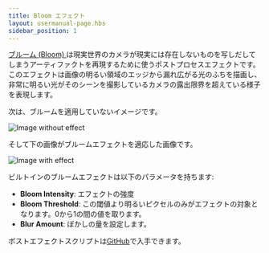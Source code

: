 ```yaml
---
title: Bloom エフェクト
layout: usermanual-page.hbs
sidebar_position: 1
---
```


[ブルーム (Bloom) ][1]は現実世界のカメラが現実には存在しないものを写しだしてしまうアーティファクトを再現するために使うポストプロセスエフェクトです。このエフェクトは画像の明るい領域のエッジから漏れ広がる光のふちを描画し、非常に明るい光がそのシーンを撮影しているカメラの露出限界を超えている様子を表現します。

次は、ブルームを適用していないイメージです。

![Image without effect][2]

そして下の画像がブルームエフェクトを適応した画像です。

![Image with effect][3]

ビルトインのブルームエフェクトは以下のパラメータを持ちます:

* **Bloom Intensity**: エフェクトの強度
* **Bloom Threshold**: この閾値より明るいピクセルのみがエフェクトの対象となります。0から1の間の値を取ります。
* **Blur Amount**: ぼかしの量を設定します。

ポストエフェクトスクリプトは[GitHub][4]で入手できます。

[1]: https://en.wikipedia.org/wiki/Bloom_(shader_effect)
[2]: /images/platform/posteffects/without_effects.png
[3]: /images/platform/posteffects/with_bloom.png
[4]: https://github.com/playcanvas/engine/blob/main/scripts/posteffects/posteffect-bloom.js
